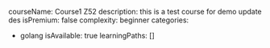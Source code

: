 courseName: Course1 Z52
description: this is a test course for demo update des
isPremium: false
complexity: beginner
categories:
- golang
isAvailable: true
learningPaths: []